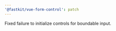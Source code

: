 ```yaml
---
'@fastkit/vue-form-control': patch
---
```


Fixed failure to initialize controls for boundable input.
